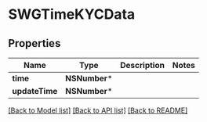 # SWGTimeKYCData

## Properties
Name | Type | Description | Notes
------------ | ------------- | ------------- | -------------
**time** | **NSNumber*** |  | 
**updateTime** | **NSNumber*** |  | 

[[Back to Model list]](../README.md#documentation-for-models) [[Back to API list]](../README.md#documentation-for-api-endpoints) [[Back to README]](../README.md)


